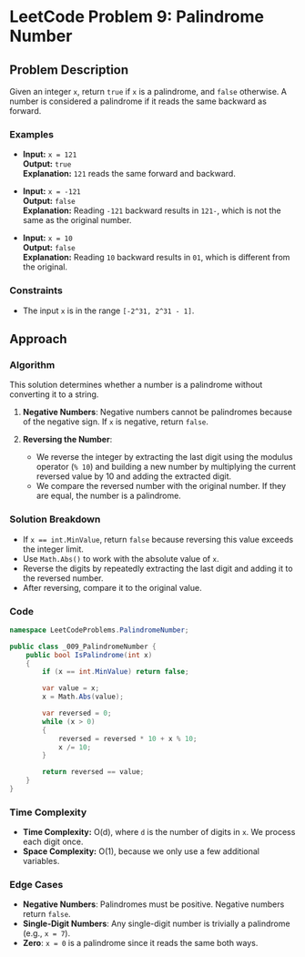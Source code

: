 


# LeetCode Problem 9: Palindrome Number

## Problem Description
Given an integer `x`, return `true` if `x` is a palindrome, and `false` otherwise. A number is considered a palindrome if it reads the same backward as forward.

### Examples
- **Input:** `x = 121`  
  **Output:** `true`  
  **Explanation:** `121` reads the same forward and backward.

- **Input:** `x = -121`  
  **Output:** `false`  
  **Explanation:** Reading `-121` backward results in `121-`, which is not the same as the original number.

- **Input:** `x = 10`  
  **Output:** `false`  
  **Explanation:** Reading `10` backward results in `01`, which is different from the original.

### Constraints
- The input `x` is in the range `[-2^31, 2^31 - 1]`.

## Approach

### Algorithm
This solution determines whether a number is a palindrome without converting it to a string.

1. **Negative Numbers**: Negative numbers cannot be palindromes because of the negative sign. If `x` is negative, return `false`.
  
2. **Reversing the Number**: 
   - We reverse the integer by extracting the last digit using the modulus operator (`% 10`) and building a new number by multiplying the current reversed value by 10 and adding the extracted digit.
   - We compare the reversed number with the original number. If they are equal, the number is a palindrome.

### Solution Breakdown
- If `x == int.MinValue`, return `false` because reversing this value exceeds the integer limit.
- Use `Math.Abs()` to work with the absolute value of `x`.
- Reverse the digits by repeatedly extracting the last digit and adding it to the reversed number.
- After reversing, compare it to the original value.

### Code

```csharp
namespace LeetCodeProblems.PalindromeNumber;

public class _009_PalindromeNumber {
    public bool IsPalindrome(int x)
    {
        if (x == int.MinValue) return false;

        var value = x;
        x = Math.Abs(value);

        var reversed = 0;
        while (x > 0)
        {
            reversed = reversed * 10 + x % 10;
            x /= 10;
        }

        return reversed == value;
    }
}
```

### Time Complexity
- **Time Complexity:** O(d), where `d` is the number of digits in `x`. We process each digit once.
- **Space Complexity:** O(1), because we only use a few additional variables.

### Edge Cases
- **Negative Numbers**: Palindromes must be positive. Negative numbers return `false`.
- **Single-Digit Numbers**: Any single-digit number is trivially a palindrome (e.g., `x = 7`).
- **Zero**: `x = 0` is a palindrome since it reads the same both ways. 


